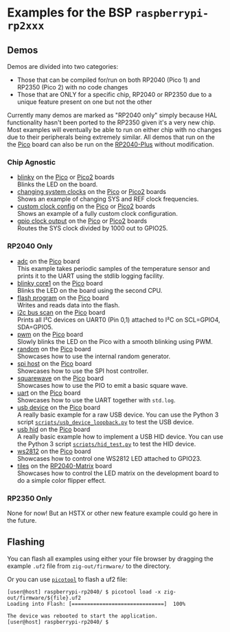# Examples for the BSP `raspberrypi-rp2xxx`

## Demos

Demos are divided into two categories:
- Those that can be compiled for/run on both RP2040 (Pico 1) and RP2350 (Pico 2) with no code changes
- Those that are ONLY for a specific chip, RP2040 or RP2350 due to a unique feature present on one but not the other

Currently many demos are marked as "RP2040 only" simply because HAL functionality hasn't been ported to the RP2350 given it's a very new chip. Most
examples will eventually be able to run on either chip with no changes due to their peripherals being extremely similar. All demos that run on the the [Pico](https://www.raspberrypi.com/products/raspberry-pi-pico/) board can also be run on the [RP2040-Plus](https://www.waveshare.com/rp2040-plus.htm) without modification.


### Chip Agnostic
- [blinky](src/blinky.zig) on the [Pico](https://www.raspberrypi.com/products/raspberry-pi-pico/) or [Pico2](https://www.raspberrypi.com/products/raspberry-pi-pico-2/) boards  
  Blinks the LED on the board.
- [changing system clocks](src/rp2040_only/changing_system_clocks.zig) on the [Pico](https://www.raspberrypi.com/products/raspberry-pi-pico/) or [Pico2](https://www.raspberrypi.com/products/raspberry-pi-pico-2/) boards  
  Shows an example of changing SYS and REF clock frequencies.
- [custom clock config](src/rp2040_only/custom_clock_config.zig) on the [Pico](https://www.raspberrypi.com/products/raspberry-pi-pico/) or [Pico2](https://www.raspberrypi.com/products/raspberry-pi-pico-2/) boards  
  Shows an example of a fully custom clock configuration.
- [gpio clock output](src/gpio_clock_output.zig) on the [Pico](https://www.raspberrypi.com/products/raspberry-pi-pico/) or [Pico2](https://www.raspberrypi.com/products/raspberry-pi-pico-2/) boards  
  Routes the SYS clock divided by 1000 out to GPIO25.

### RP2040 Only

- [adc](src/rp2040_only/adc.zig) on the [Pico](https://www.raspberrypi.com/products/raspberry-pi-pico/) board  
  This example takes periodic samples of the temperature sensor and prints it to the UART using the stdlib logging facility.
- [blinky core1](src/rp2040_only/blinky_core1.zig) on the [Pico](https://www.raspberrypi.com/products/raspberry-pi-pico/) board  
  Blinks the LED on the board using the second CPU.
- [flash program](src/rp2040_only/flash_program.zig) on the [Pico](https://www.raspberrypi.com/products/raspberry-pi-pico/) board  
  Writes and reads data into the flash.
- [i2c bus scan](src/rp2040_only/i2c_bus_scan.zig) on the [Pico](https://www.raspberrypi.com/products/raspberry-pi-pico/) board  
  Prints all I²C devices on UART0 (Pin 0,1) attached to I²C on SCL=GPIO4, SDA=GPIO5.
- [pwm](src/rp2040_only/pwm.zig) on the [Pico](https://www.raspberrypi.com/products/raspberry-pi-pico/) board  
  Slowly blinks the LED on the Pico with a smooth blinking using PWM.
- [random](src/rp2040_only/random.zig) on the [Pico](https://www.raspberrypi.com/products/raspberry-pi-pico/) board  
  Showcases how to use the internal random generator.
- [spi host](src/rp2040_only/spi_host.zig) on the [Pico](https://www.raspberrypi.com/products/raspberry-pi-pico/) board  
  Showcases how to use the SPI host controller.
- [squarewave](src/squarewave.zig) on the [Pico](https://www.raspberrypi.com/products/raspberry-pi-pico/) board  
  Showcases how to use the PIO to emit a basic square wave.
- [uart](src/rp2040_only/uart.zig) on the [Pico](https://www.raspberrypi.com/products/raspberry-pi-pico/) board  
  Showcases how to use the UART together with `std.log`.
- [usb device](src/rp2040_only/usb_cdc.zig) on the [Pico](https://www.raspberrypi.com/products/raspberry-pi-pico/) board  
  A really basic example for a raw USB device. You can use the Python 3 script [`scripts/usb_device_loopback.py`](scripts/usb_device_loopback.py) to test the USB device.
- [usb hid](src/rp2040_only/usb_hid.zig) on the [Pico](https://www.raspberrypi.com/products/raspberry-pi-pico/) board  
  A really basic example how to implement a USB HID device. You can use the Python 3 script [`scripts/hid_test.py`](scripts/hid_test.py) to test the HID device.
- [ws2812](src/ws2812.zig) on the [Pico](https://www.raspberrypi.com/products/raspberry-pi-pico/) board  
  Showcases how to control one WS2812 LED attached to GPIO23.
- [tiles](src/rp2040_only/tiles.zig) on the [RP2040-Matrix](https://www.waveshare.com/rp2040-matrix.htm) board  
  Showcases how to control the LED matrix on the development board to do a simple color flipper effect.

### RP2350 Only
None for now! But an HSTX or other new feature example could go here in the future.

## Flashing

You can flash all examples using either your file browser by dragging the example `.uf2` file from `zig-out/firmware/` to the directory.

Or you can use [`picotool`](https://github.com/raspberrypi/picotool) to flash a uf2 file:
```sh-session
[user@host] raspberrypi-rp2040/ $ picotool load -x zig-out/firmware/${file}.uf2
Loading into Flash: [==============================]  100%

The device was rebooted to start the application.
[user@host] raspberrypi-rp2040/ $ 
```

